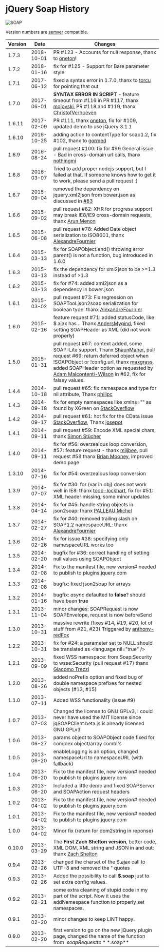 jQuery Soap History
=====================

![SOAP](https://raw.githubusercontent.com/doedje/jquery.soap/master/Icon.jpg)

Version numbers are [semver](http://semver.org/) compatible.

Version | Date | Changes
--- | --- | ---
1.7.3 | 2018-10-01 | PR #123 - Accounts for null response, thanx to [oneton](https://github.com/oneton)!
1.7.2 | 2018-01-16 | fix for #125 - Support for Bare parameter style
1.7.1 | 2017-06-12 | fixed a syntax error in 1.7.0, thanx to [torcu](https://github.com/torcu) for pointing that out
1.7.0 | 2017-06-01 | **SYNTAX ERROR IN SCRIPT** - feature timeout from #116 in PR #117, thanx [mojovski](https://github.com/mojovski), PR #118 and #119, thanx [ChristofVerhoeven](https://github.com/ChristofVerhoeven)
1.6.11 | 2017-02-09 | PR #111, thanx [oneton](https://github.com/oneton), fix for #109, updated demo to use jQuery 3.1.1
1.6.10 | 2016-10-25 | adding action to contentType for soap1.2, fix #102, thanx to [gormed](https://github.com/gormed)
1.6.9 | 2016-08-24 | pull request #100: fix for #99 General issue - Bad in cross-domain url calls, thanx [nothingmi](https://github.com/nothingmi)
1.6.8 | 2016-03-07 | Tried to add proper nodejs support, but I failed at that. If someone knows how to get it to work, please send a pull request :)
1.6.7 | 2015-09-04 | removed the dependency on jquery.xml2json from bower.json as discussed in [#83](https://github.com/doedje/jquery.soap/issues/83)
1.6.6 | 2015-09-02 | pull request #82: XHR for progress support may break IE8/IE9 cross-domain requests, thanx [Arun Menon](https://github.com/arunmenon1975)
1.6.5 | 2015-06-08 | pull request #78: Added Date object serialization to ISO8601, thanx [AlexandreFournier](https://github.com/AlexandreFournier)
1.6.4 | 2015-03-13 | fix for SOAPObject.end() throwing error parent() is not a function, bug introduced in 1.6.0
1.6.3 | 2015-03-13 | fix the dependency for xml2json to be >=1.3 instead of >1.3
1.6.2 | 2015-03-13 | fix for #74: added xml2json as a dependency in bower.json
1.6.1 | 2015-03-02 | pull request #73: Fix regression on SOAPTool.json2soap serialization for boolean type: thanx [AlexandreFournier](https://github.com/AlexandreFournier)
1.6.0 | 2015-02-16 | feature request #71: added statusCode, like $.ajax has... Thanx [AndersMygind](https://github.com/AndersMygind), fixed setting SOAPHeader as XML (did not work properly)
1.5.0 | 2015-01-31 | pull request #67: context added, some SOAP::Lite support, Thanx [ShaunMaher](https://github.com/ShaunMaher), pull request #69: return deferred object when !SOAPObject or !config.url, thanx [maxgrass](https://github.com/maxgrass), added SOAPHeader option as requested by [Adam Malcontenti-Wilson](https://github.com/adammw) in #62, fix for falsey values.
1.4.4 | 2014-10-18 | pull request #65: fix namespace and type for nil attribute, Thanx [philipc](https://github.com/philipc)
1.4.3 | 2014-09-18 | fix for empty namespaces like xmlns="" as found by XGreen on [StackOverflow](http://stackoverflow.com/questions/25809803/cdata-gets-removed-before-being-sent)
1.4.2 | 2014-09-17 | pull request #61: hot fix for the CData issue [StackOverflow](http://stackoverflow.com/questions/25809803/cdata-gets-removed-before-being-sent), Thanx [josepot](https://github.com/josepot)
1.4.1 | 2014-09-11 | pull request #59: Encode XML special chars, thanx [Simon St&uuml;cher](https://github.com/stchr)
1.4.0 | 2014-09-11 | fix for #56: overzealous loop conversion, #57: feature request - thanx [miljbee](https://github.com/miljbee), pull request #58 thanx [Brian Mooney](https://github.com/irishshagua), improved demo page
1.3.10 | 2014-07-16 | fix for #54: overzealous loop conversion
1.3.9 | 2014-07-07 | fix for #30: for (var in obj) does not work well in IE8: thanx [todd-lockhart](https://github.com/todd-lockhart), fix for #51: XML header missing, some minor updates
1.3.8 | 2014-04-14 | fix for #45: handle string objects in json2soap: thanx [PALLEAU Michel](https://github.com/mic006)
1.3.7 | 2014-02-27 | fix for #40: removed trailing slash on SOAP1.2 namespaceURL: thanx [AlexandreFournier](https://github.com/AlexandreFournier)
1.3.6 | 2014-02-26 | fix for issue #38: specifying only namespaceURL works too
1.3.5 | 2014-02-20 | bugfix for #36: correct handling of setting null values using SOAPObject
1.3.4 | 2014-02-08 | Fix to the manifest file, new version# needed to publish to plugins.jquery.com
1.3.3 | 2014-02-08 | bugfix: fixed json2soap for arrays
1.3.2 | 2014-01-16 | bugfix: _async_ defaulted to **false**? should have been **true**
1.3.1 | 2013-11-04 | minor changes: SOAPRequest is now SOAPEnvelope, request is now beforeSend
1.3.0 | 2013-10-31 | massive rewrite (fixes #14, #19, #20, lot of stuff from #21, #23) Triggered by [anthony-redFox](https://github.com/anthony-redFox)
1.2.2 | 2013-10-31 | fix for #24: a parameter set to NULL should be translated as &lt;language nil="true" /&gt;
1.2.1 | 2013-09-09 | fixed WSS namespace: from Soap:Security to wsse:Security (pull request #17) thanx [Giacomo Trezzi](https://github.com/G3z)
1.2.0 | 2013-08-26 | added noPrefix option and fixed bug of double namespace prefixes for nested objects (#13, #15)
1.1.0 | 2013-07-11 | Added WSS functionality (issue #9)
1.0.7 | 2013-07-03 | Changed the license to GNU GPLv3, I could never have used the MIT license since jqSOAPClient.beta.js is already licensed GNU GPLv3
1.0.6 | 2013-06-27 | params object to SOAPObject code fixed for complex object/array combi's
1.0.5 | 2013-06-20 | enableLogging is an option, changed namespaceUrl to namespaceURL (with fallback)
1.0.4 | 2013-06-20 | Fix to the manifest file, new version# needed to publish to plugins.jquery.com
1.0.3 | 2013-06-20 | Included a little demo and fixed SOAPServer and SOAPAction request headers
1.0.2 | 2013-04-02 | Fix to the manifest file, new version# needed to publish to plugins.jquery.com
1.0.1 | 2013-04-02 | Fix to the manifest file, new version# needed to publish to plugins.jquery.com
1.0.0 | 2013-04-02 | Minor fix (return for dom2string in reponse)
0.10.0 | 2013-03-29 | The **First Zach Shelton version**, better code, XML DOM, XML string and JSON in and out: thanx [Zach Shelton](https://github.com/zachofalltrades)
0.9.4 | 2013-02-26 | changed the charset of the $.ajax call to UTF-8 and removed the " quotes
0.9.3 | 2013-02-26 | Added the possibility to call **$.soap** just to set extra config values.
0.9.2 | 2013-02-21 | some extra cleaning of stupid code in my part of the script. Now it uses the addNamespace function to properly set namespaces.
0.9.1 | 2013-02-20 | minor changes to keep LINT happy.
0.9.0 | 2013-02-20 | first version to go on the new jQuery plugin page, changed the name of the function from $.soapRequest to **$.soap**

